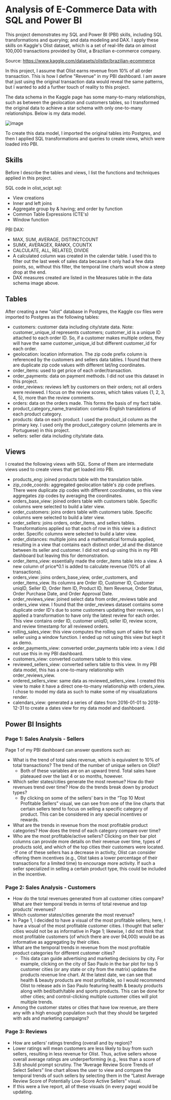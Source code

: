 # Analysis of E-Commerce Data with SQL and Power BI

This project demonstrates my SQL and Power BI (PBI) skills, including SQL transformations and querying; and data modeling and DAX. I apply these skills on Kaggle's Olist dataset, which is a set of real-life data on almost 100,000 transactions provided by Olist, a Brazilian e-commerce company.

Source: https://www.kaggle.com/datasets/olistbr/brazilian-ecommerce

In this project, I assume that Olist earns revenue from 10% of all order transaction. This is how I define "Revenue" in my PBI dashboard. I am aware that just using the original transaction data would reveal the same patterns, but I wanted to add a further touch of reality to this project.

The data schema in the Kaggle page has some many-to-many relationships, such as between the geolocation and customers tables, so I transformed the original data to achieve a star schema with only one-to-many relationships. Below is my data model.

![image](https://github.com/yeonsoochung/olist/assets/90481059/dea4d0fb-92f2-46c8-a76c-4af6017113d4)

To create this data model, I imported the original tables into Postgres, and then I applied SQL transformations and queries to create views, which were loaded into PBI.

## Skills

Before I describe the tables and views, I list the functions and techniques applied in this project.

SQL code in olist_scipt.sql:
- View creations
- Inner and left joins
- Aggregate group by & having; and order by function
- Common Table Expressions (CTE's)
- Window function

PBI DAX:

- MAX, SUM, AVERAGE, DISTINCTCOUNT
- SUMX, AVERAGEX, RANKX, COUNTX
- CALCULATE, ALL, RELATED, DIVIDE
- A calculated column was created in the calendar table. I used this to filter out the last week of sales data because it only had a few data points, so, without this filter, the temporal line charts woult show a steep drop at the end.
- DAX measures created are listed in the Measures table in the data schema image above.

## Tables

After creating a new "olist" database in Postgres, the Kaggle csv files were imported to Postgres as the following tables:

- customers: customer data including city/state data. Note: customer_unique_id represents customers; customer_id is a unique ID attached to each order ID. So, if a customer makes multiple orders, they will have the same customer_unique_id but different customer_id for each order.
- geolocation: location information. The zip code prefix column is referenced by the customers and sellers data tables. I found that there are duplicate zip code values with different lat/lng coordinates.
- order_items: used to get price of each order/transaction.
- order_payments: data on payment methods. I did not use this dataset in this project.
- order_reviews: reviews left by customers on their orders; not all orders were reviewed. I focus on the review scores, which takes values {1, 2, 3, 4, 5}, more than the review comments.
- orders: data on the orders made. This forms the basis of my fact table.
- product_category_name_translation: contains English translations of each product category.
- products: data on each product. I used the product_id column as the primary key. I used only the product_category column (elements are in Portuguese) in this project.
- sellers: seller data including city/state data.

## Views

I created the following views with SQL. Some of them are intermediate views used to create views that get loaded into PBI.

- products_eng: joined products table with the translation table.
- zip_code_coords: aggregated geolocation table's zip code prefixes. There were duplicate zip codes with different coordinates, so this view aggregates zip codes by averaging the coordinates.
- orders_base_view: joined orders table with customers table. Specific columns were selected to build a later view.
- order_customers: joins orders table with customers table. Specific columns were selected to build a later view.
- order_sellers: joins orders, order_items, and sellers tables. Transformations applied so that each of row in this view is a distinct order. Specific columns were selected to build a later view.
- order_distances: multiple joins and a mathematical formula applied, resulting in a view that contains each distinct order_id and the distance between its seller and customer. I did not end up using this in my PBI dashboard but leaving this for demonstration.
- order_items_view: essentially made the order_items table into a view. A new column of price*0.1 is added to calculate revenue (10% of all transactions).
- orders_view: joins orders_base_view, order_customers, and order_items_view. Its columns are Order ID, Customer ID, Customer uniqID, Seller ID, Order Item ID, Product ID, Item Revenue, Order Status, Order Purchase Date, and Order Approval Date.
- order_reviews_view: joined select data from order_reviews table and orders_view view. I found that the order_reviews dataset contains some duplicate order ID's due to some customers updating their reviews, so I applied a transformation to have only the latest review for each order. This view contains order ID, customer uniqID, seller ID, review score, and review timestamp for all reviewed orders.
- rolling_sales_view: this view computes the rolling sum of sales for each seller using a window function. I ended up not using this view but kept it as demo.
- order_payments_view: converted order_payments table into a view. I did not use this in my PBI dashboard.
- customers_view: converted customers table to this view.
- reviewed_sellers_view: converted sellers table to this view. In my PBI data model, this has a one-to-many relationship with order_reviews_view.
- ordered_sellers_view: same data as reviewed_sellers_view. I created this view to make it have a direct one-to-many relationship with orders_view. I chose to model my data as such to make some of my visualizations render.
- calendars_view: generated a series of dates from 2016-01-01 to 2018-12-31 to create a dates view for my data model and dashboard.

## Power BI Insights
### Page 1: Sales Analysis - Sellers

Page 1 of my PBI dashboard can answer questions such as:
- What is the trend of total sales revenue, which is equivalent to 10% of total transactions? The trend of the number of unique sellers on Olist?
  - Both of these variables are on an upward trend. Total sales have plateaued over the last 4 or so months, however.
- Which seller states/cities generate the most revenue? How do their revenues trend over time? How do the trends break down by product types?
  - By clicking on some of the sellers’ bars in the “Top 10 Most Profitable Sellers” visual, we can see from one of the line charts that certain sellers tend to focus on selling a specific category of product. This can be considered in any special incentives or rewards.
- What are the trends in revenue from the most profitable product categories? How does the trend of each category compare over time?
- Who are the most profitable/active sellers? Clicking on their bar plot columns can provide more details on their revenue over time, types of products sold, and which of the top cities their customers were located.
  -If one of these sellers has a decrease in activity, Olist can consider offering them incentives (e.g., Olist takes a lower percentage of their transactions for a limited time) to encourage more activity. If such a seller specialized in selling a certain product type, this could be included in the incentive.


### Page 2: Sales Analysis - Customers
- How do the total revenues generated from all customer cities compare? What are their temporal trends in terms of total revenue and top products’ revenues?
- Which customer states/cities generate the most revenue?
- In Page 1, I decided to have a visual of the most profitable sellers; here, I have a visual of the most profitable customer cities. I thought that seller cities would not be as informative in Page 1; likewise, I did not think that most profitable customers (of which there are over 94,000) would be as informative as aggregating by their cities.
- What are the temporal trends in revenue from the most profitable product categories for different customer cities?
  - This data can guide advertising and marketing decisions by city. For example, clicking on the city of Sao Paulo in the bar plot for top 5 customer cities (or any state or city from the matrix) updates the products revenue line chart. At the latest date, we can see that health & beauty products are most profitable, so I would recommend Olist to release ads in Sao Paulo featuring health & beauty products along with bed/bath/table and sports products. This can be done for other cities; and control-clicking multiple customer cities will plot multiple trends.
- Among the customer states or cities that have low revenue, are there any with a high enough population such that they should be targeted with ads and marketing campaigns?

### Page 3: Reviews
- How are sellers’ ratings trending (overall and by region)?
- Lower ratings will mean customers are less likely to buy from such sellers, resulting in less revenue for Olist. Thus, active sellers whose overall average ratings are underperforming (e.g., less than a score of 3.8) should prompt scrutiny. The “Average Review Score Trends of Select Sellers” line chart allows the user to view and compare the temporal trends of such sellers by selecting them in the “Latest Average Review Score of Potentially Low-Score Active Sellers” visual.
- If this were a live report, all of these visuals (in every page) would be updating.





